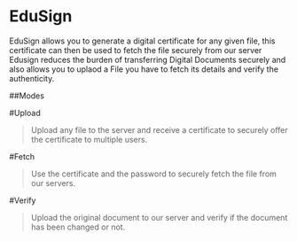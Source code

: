 # EduSign
EduSign allows you to generate a digital certificate for any given file, this certificate can then be used to fetch the file securely from our server Edusign reduces the burden of transferring Digital Documents securely and also allows you to uplaod a File you have to fetch its details and verify the authenticity.

##Modes

#Upload
>Upload any file to the server and receive a certificate to securely offer the certificate to multiple users.

#Fetch
>Use the certificate and the password to securely fetch the file from our servers.

#Verify
>Upload the original document to our server and verify if the document has been changed or not. 

